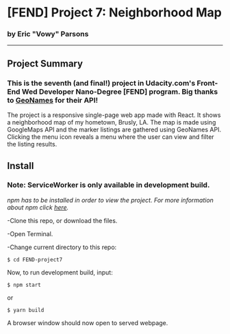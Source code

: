 # [FEND] Project 7: Neighborhood Map

### by Eric "Vowy" Parsons

---
## Project Summary


### This is the seventh (and final!) project in Udacity.com's Front-End Wed Developer Nano-Degree [FEND] program. **Big thanks to [GeoNames](https://www.geonames.org) for their API!**

The project is a responsive single-page web app made with React. It shows a neighborhood map of my hometown, Brusly, LA. The map is made using GoogleMaps API and the marker listings are gathered using GeoNames API. Clicking the menu icon reveals a menu where the user can view and filter the listing results.


## Install
### Note: ServiceWorker is only available in development build.

*npm has to be installed in order to view the project. For more information about npm click [here](https://www.npmjs.com/get-npm).*

-Clone this repo, or download the files.

-Open Terminal.

-Change current directory to this repo:

```
$ cd FEND-project7
```

Now, to run development build, input:

```
$ npm start
```

or

```
$ yarn build
```

A browser window should now open to served webpage.
